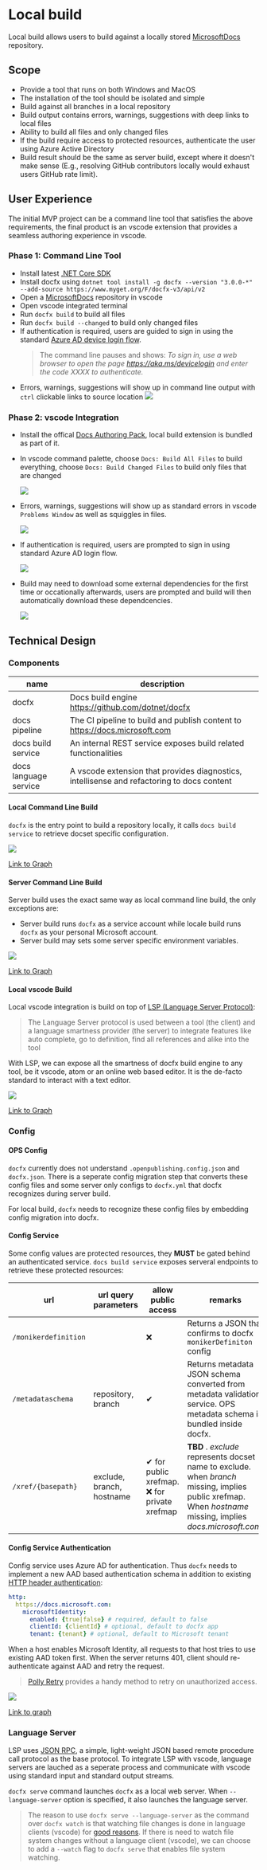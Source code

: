 # Local build

Local build allows users to build against a locally stored [MicrosoftDocs](https://github.com/MicrosoftDocs) repository.

## Scope

- Provide a tool that runs on both Windows and MacOS
- The installation of the tool should be isolated and simple
- Build against all branches in a local repository
- Build output contains errors, warnings, suggestions with deep links to local files
- Ability to build all files and only changed files
- If the build require access to protected resources, authenticate the user using Azure Active Directory
- Build result should be the same as server build, except where it doesn't make sense (E.g., resolving GitHub contributors locally would exhaust users GitHub rate limit).

## User Experience

The initial MVP project can be a command line tool that satisfies the above requirements, the final product is an vscode extension that provides a seamless authoring experience in vscode.

### Phase 1: Command Line Tool

- Install latest [.NET Core SDK](https://dotnet.microsoft.com/download)
- Install docfx using `dotnet tool install -g docfx --version "3.0.0-*" --add-source https://www.myget.org/F/docfx-v3/api/v2`
- Open a [MicrosoftDocs](https://github.com/MicrosoftDocs) repository in vscode
- Open vscode integrated terminal
- Run `docfx build` to build all files
- Run `docfx build --changed` to build only changed files
- If authentication is required, users are guided to sign in using the standard [Azure AD device login flow](https://docs.microsoft.com/en-us/azure/active-directory/develop/v2-oauth2-device-code).
  > The command line pauses and shows: _To sign in, use a web browser to open the page https://aka.ms/devicelogin and enter the code XXXX to authenticate._
- Errors, warnings, suggestions will show up in command line output with `ctrl` clickable links to source location
![](./images/local-build-cli-deep-link.png)

### Phase 2: vscode Integration

- Install the offical [Docs Authoring Pack](https://marketplace.visualstudio.com/items?itemName=docsmsft.docs-authoring-pack), local build extension is bundled as part of it.
- In vscode command palette, choose `Docs: Build All Files` to build everything, choose `Docs: Build Changed Files` to build only files that are changed

  ![](./images/local-build-vscode-commands.png)
- Errors, warnings, suggestions will show up as standard errors in vscode `Problems Window` as well as squiggles in files.

  ![](./images/local-build-vscode-diagnostics.png)
- If authentication is required, users are prompted to sign in using standard Azure AD login flow.

  ![](./images/local-build-vscode-sign-in.png)
- Build may need to download some external dependencies for the first time or occationally afterwards, users are prompted and build will then automatically download these dependcencies.

  ![](./images/local-build-vscode-restore.png)

## Technical Design

### Components

name | description
-----|--------
docfx | Docs build engine https://github.com/dotnet/docfx
docs pipeline | The CI pipeline to build and publish content to https://docs.microsoft.com
docs build service | An internal REST service exposes build related functionalities
docs language service | A vscode extension that provides diagnostics, intellisense and refactoring to docs content

#### Local Command Line Build
`docfx` is the entry point to build a repository locally, it calls `docs build service` to retrieve docset specific configuration.

![](./images/local-build-cli-build.png)

[Link to Graph](https://mermaidjs.github.io/mermaid-live-editor/#/view/eyJjb2RlIjoic2VxdWVuY2VEaWFncmFtXG4gICAgZG9jZnggLT4-IGRvY3MgYnVpbGQgc2VydmljZTogR0VUIC9jb25maWcvZG9jZnhcbiAgICBkb2NzIGJ1aWxkIHNlcnZpY2UgLS0-PiBkb2NmeDogSlNPTiBDb25maWdcblxuXG4iLCJtZXJtYWlkIjp7InRoZW1lIjoiZGVmYXVsdCJ9fQ)

#### Server Command Line Build

Server build uses the exact same way as local command line build, the only exceptions are:
- Server build runs `docfx` as a service account while locale build runs `docfx` as your personal Microsoft account.
- Server build may sets some server specific environment variables.

![](./images/local-build-server-build.png)

[Link to Graph](https://mermaidjs.github.io/mermaid-live-editor/#/view/eyJjb2RlIjoic2VxdWVuY2VEaWFncmFtXG4gICAgZG9jcyBwaXBlbGluZS0tPiBkb2NmeDogUHJlcGFyZSBlbnZpcm9ubWVudFxuICAgIGRvY3MgcGlwZWxpbmUtPj4gZG9jZng6IGRvY2Z4IGJ1aWxkXG4gICAgZG9jZnggLT4-IGRvY3MgYnVpbGQgc2VydmljZTogR0VUIC9jb25maWcvZG9jZnhcbiAgICBkb2NzIGJ1aWxkIHNlcnZpY2UgLS0-PiBkb2NmeDogSlNPTiBDb25maWdcbiAgICBkb2NmeCAtLT4-IGRvY3MgcGlwZWxpbmU6IGJ1aWxkIHJlc3VsdFxuXG5cbiIsIm1lcm1haWQiOnsidGhlbWUiOiJkZWZhdWx0In19)

#### Local vscode Build

Local vscode integration is build on top of [LSP (Language Server Protocol)](https://langserver.org/):

> The Language Server protocol is used between a tool (the client) and a language smartness provider (the server) to integrate features like auto complete, go to definition, find all references and alike into the tool

With LSP, we can expose all the smartness of docfx build engine to any tool, be it vscode, atom or an online web based editor. It is the de-facto standard to interact with a text editor.

![](./images/local-build-vscode-build.png)

[Link to Graph](https://mermaidjs.github.io/mermaid-live-editor/#/view/eyJjb2RlIjoic2VxdWVuY2VEaWFncmFtXG4gICAgdnNjb2RlIC0-PiBkb2NzIGxhbmd1YWdlIHNlcnZpY2U6IGFjdGl2YXRlIGV4dGVuc2lvblxuICAgIGRvY3MgbGFuZ3VhZ2Ugc2VydmljZSAtPj4gZG9jZng6IGRvY2Z4IHNlcnZlXG4gICAgZG9jZnggLS0-PiB2c2NvZGU6IGxhbmd1YWdlIHNlcnZpY2UgcHJvdG9jb2wgaW5pdGlhbGl6ZWRcbiAgICB2c2NvZGUgLT4-IGRvY3MgbGFuZ3VhZ2Ugc2VydmljZTogYnVpbGQgZmlsZXNcbiAgICBkb2NzIGxhbmd1YWdlIHNlcnZpY2UgLT4-IGRvY2Z4OiBKU09OIFJQQzogZG9jZngvYnVpbGRcbiAgICBkb2NmeCAtPj4gZG9jcyBidWlsZCBzZXJ2aWNlOiBHRVQgL2NvbmZpZy9kb2NmeFxuICAgIGRvY3MgYnVpbGQgc2VydmljZSAtLT4-IGRvY2Z4OiBKU09OIENvbmZpZ1xuICAgIGRvY2Z4IC0tPj4gdnNjb2RlOiBKU09OIFJQQzogdGV4dERvY3VtZW50L3B1Ymxpc2hEaWFnbm9zdGljc1xuICAgIGRvY2Z4IC0tPj4gdnNjb2RlOiBKU09OIFJQQzogd2luZG93L3Nob3dNZXNzYWdlUmVxdWVzdFxuXG5cbiIsIm1lcm1haWQiOnsidGhlbWUiOiJkZWZhdWx0In19)

### Config

#### OPS Config

`docfx` currently does not understand `.openpublishing.config.json` and `docfx.json`. There is a seperate config migration step that converts these config files and some server only configs to `docfx.yml` that docfx recognizes during server build. 

For local build, `docfx` needs to recognize these config files by embedding config migration into docfx.

#### Config Service

Some config values are protected resources, they __MUST__ be gated behind an authenticated service. `docs build service` exposes serveral endpoints to retrieve these protected resources:

url | url query parameters | allow public access | remarks
----|----|---|---
`/monikerdefinition` | | ❌ | Returns a JSON that confirms to docfx `monikerDefiniton` config 
`/metadataschema` | repository, branch | ✔ | Returns metadata JSON schema converted from metadata validation service. OPS metadata schema is bundled inside docfx.
`/xref/{basepath}` | exclude, branch, hostname | ✔ for public xrefmap. ❌ for private xrefmap | __TBD__ . _exclude_ represents docset name to exclude. when _branch_ missing, implies public xrefmap. When _hostname_ missing, implies _docs.microsoft.com_.

#### Config Service Authentication

Config service uses Azure AD for authentication. Thus `docfx` needs to implement a new AAD based authentication schema in addition to existing [HTTP header authentication](credential.md):

```yml
http:
  https://docs.microsoft.com:
    microsoftIdentity:
      enabled: {true|false} # required, default to false
      clientId: {clientId} # optional, default to docfx app
      tenant: {tenant} # optional, default to Microsoft tenant
```

When a host enables Microsoft Identity, all requests to that host tries to use existing AAD token first. When the server returns 401, client should re-authenticate against AAD and retry the request. 
>[Polly Retry](https://github.com/App-vNext/Polly) provides a handy method to retry on unauthorized access.

![](images/local-build-aad-auth.png)

[Link to graph](https://mermaidjs.github.io/mermaid-live-editor/#/view/eyJjb2RlIjoic2VxdWVuY2VEaWFncmFtXG4gICAgbm90ZSBvdmVyIGRvY2Z4LCBBenVyZSBBRDogc2VydmVyIGJ1aWxkXG4gICAgZG9jZnggLT4-IEF6dXJlIEFEOiB0cnkgZ2V0IGV4aXN0aW5nIEFBRCB0b2tlblxuICAgIEF6dXJlIEFEIC0tPj4gZG9jZng6IHllcywgTVNJXG4gICAgZG9jZnggLT4-IGRvY3MgYnVpbGQgc2VydmljZTogY2FsbCBBUEkgd2l0aCBBQUQgdG9rZW5cbiAgICBkb2NzIGJ1aWxkIHNlcnZpY2UgLS0-PiBkb2NmeDogMjAwIHJldHVybiByZXN1bHRcblxuICAgIG5vdGUgb3ZlciBkb2NmeCwgQXp1cmUgQUQ6IGxvY2FsIGJ1aWxkIHdpdGhvdXQgYXV0aGVudGljYXRpb25cbiAgICBkb2NmeCAtPj4gQXp1cmUgQUQ6IHRyeSBnZXQgZXhpc3RpbmcgQUFEIHRva2VuXG4gICAgQXp1cmUgQUQgLS0-PiBkb2NmeDogbm9cbiAgICBkb2NmeCAtPj4gZG9jcyBidWlsZCBzZXJ2aWNlOiBjYWxsIEFQSSB3aXRob3V0IGFueSB0b2tlblxuICAgIGRvY3MgYnVpbGQgc2VydmljZSAtLT4-IGRvY2Z4OiAyMDAgcmV0dXJuIHJlc3VsdFxuXG4gICAgbm90ZSBvdmVyIGRvY2Z4LCBBenVyZSBBRDogbG9jYWwgYnVpbGQgd2l0aCBhdXRoZW50aWNhdGlvblxuICAgIGRvY2Z4IC0-PiBBenVyZSBBRDogdHJ5IGdldCBleGlzdGluZyBBQUQgdG9rZW5cbiAgICBBenVyZSBBRCAtLT4-IGRvY2Z4OiBub1xuICAgIGRvY2Z4IC0-PiBkb2NzIGJ1aWxkIHNlcnZpY2U6IGNhbGwgQVBJIHdpdGhvdXQgYW55IHRva2VuXG4gICAgZG9jcyBidWlsZCBzZXJ2aWNlIC0tPj4gZG9jZng6IDQwMSBhdXRoZW50aWNhdGlvbiByZXF1aXJlZFxuICAgIGRvY2Z4IC0-PiBBenVyZSBBRDogcHJvbXB0IEFBRCBsb2dpbiBmbG93XG4gICAgQXp1cmUgQUQgLS0-PiBkb2NmeDogeWVzLCBoZXJlIGlzIHlvdXIgdG9rZW5cbiAgICBkb2NmeCAtPj4gZG9jcyBidWlsZCBzZXJ2aWNlOiBjYWxsIEFQSSB3aXRoIEFBRCB0b2tlblxuICAgIGRvY3MgYnVpbGQgc2VydmljZSAtLT4-IGRvY2Z4OiAyMDAgcmV0dXJuIHJlc3VsdFxuIiwibWVybWFpZCI6eyJ0aGVtZSI6ImRlZmF1bHQifX0)


### Language Server

LSP uses [JSON RPC](https://www.jsonrpc.org/specification), a simple, light-weight JSON based remote procedure call protocol as the base protocol. To integrate LSP with vscode, language servers are lauched as a seperate process and communicate with vscode using standard input and standard output streams.

`docfx serve` command launches `docfx` as a local web server. When `--language-server` option is specified, it also launches the language server.

> The reason to use `docfx serve --language-server` as the command over `docfx watch` is that watching file changes is done in language clients (vscode) for [good reasons](https://microsoft.github.io/language-server-protocol/specification#workspace_didChangeWatchedFiles). If there is need to watch file system changes without a language client (vscode), we can choose to add a `--watch` flag to `docfx serve` that enables file system watching.

